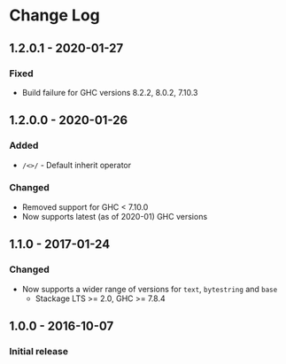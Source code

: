 # Change Log

## 1.2.0.1 - 2020-01-27
### Fixed
- Build failure for GHC versions 8.2.2, 8.0.2, 7.10.3

## 1.2.0.0 - 2020-01-26
### Added
- `/<>/` - Default inherit operator
### Changed
- Removed support for GHC < 7.10.0
- Now supports latest (as of 2020-01) GHC versions

## 1.1.0 - 2017-01-24
### Changed
- Now supports a wider range of versions for `text`, `bytestring` and `base`
    - Stackage LTS >= 2.0, GHC >= 7.8.4

## 1.0.0 - 2016-10-07
### Initial release
